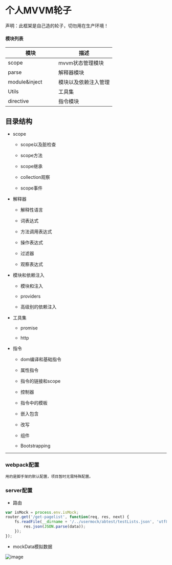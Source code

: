 个人MVVM轮子
=================
声明：此框架是自己造的轮子，切勿用在生产环境！

#### 模块列表 

| 模块 | 描述 |
|---------|-------------|
| scope               | mvvm状态管理模块 |
| parse        | 解释器模块 |
| module&inject         | 模块以及依赖注入管理 |
| Utils    | 工具集 |
| directive    | 指令模块 |

目录结构
-------------------

* scope  

	* scope以及脏检查

	* scope方法

	* scope继承

	* collection观察

	* scope事件  
    
* 解释器  

	* 解释性语言

	* 词表达式

	* 方法调用表达式

	* 操作表达式

	* 过滤器  
    
	* 观察表达式

* 模块和依赖注入  

	* 模块和注入  
    
	* providers  
    
	* 高级别的依赖注入  
  
* 工具集  
	
	* promise  
    
	* http  

* 指令  

	* dom编译和基础指令  
    
	* 属性指令  
    
	* 指令的链接和scope  
    
	* 控制器  
    
	* 指令中的模板  
    
	* 嵌入包含  
    
	* 改写  
    
	* 组件  
    
	* Bootstrapping  
    


****
### webpack配置
`用的是脚手架的默认配置，项目暂时无需特殊配置。`

### server配置
* 路由  

```javascript
var isMock = process.env.isMock;
router.get('/get-pagelist', function(req, res, next) {
    fs.readFile(__dirname + '/../usermock/abtest/testLists.json', 'utf8', (err, data) => {
        res.json(JSON.parse(data));
    });
});
```
* mockData模拟数据

![image](http://git.daojia-inc.com/liuyanlong/shutterstock/raw/f316888e1b47a1122feff55c75f88764bf238a81/234.png)






